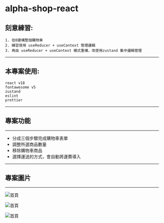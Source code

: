 # alpha-shop-react


## 刻意練習:
```
1. 從0建構整個購物車
2. 練習使用 useReducer + useContext 管理邏輯
3. 再由 useReducer + useContext 模式重構，改使用zustand 集中邏輯管理
```
---

## 本專案使用: 
```
react v18
fontawesome v5
zustand
eslint
prettier
```
---
## 專案功能
---
- 分成三個步驟完成購物車表單
- 調整所選商品數量
- 移除購物車商品
- 選擇運送的方式，會自動將運費導入

---
## 專案圖片
---
![首頁](https://imgur.com/vUQrrC8.jpg)

![首頁](https://imgur.com/7nFJdiK.jpg)

![首頁](https://imgur.com/lXmbMGI.jpg)
